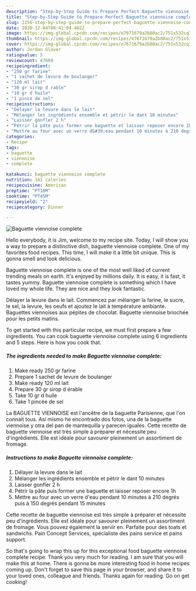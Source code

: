 ```yaml
---
description: "Step-by-Step Guide to Prepare Perfect Baguette viennoise complete"
title: "Step-by-Step Guide to Prepare Perfect Baguette viennoise complete"
slug: 2256-step-by-step-guide-to-prepare-perfect-baguette-viennoise-complete
date: 2020-12-04T08:41:04.402Z
image: https://img-global.cpcdn.com/recipes/e7671679a2b80ac2/751x532cq70/baguette-viennoise-complete-photo-principale-de-la-recette.jpg
thumbnail: https://img-global.cpcdn.com/recipes/e7671679a2b80ac2/751x532cq70/baguette-viennoise-complete-photo-principale-de-la-recette.jpg
cover: https://img-global.cpcdn.com/recipes/e7671679a2b80ac2/751x532cq70/baguette-viennoise-complete-photo-principale-de-la-recette.jpg
author: Jordan Glover
ratingvalue: 5
reviewcount: 47669
recipeingredient:
- "250 gr farine"
- "1 sachet de levure de boulanger"
- "120 ml lait"
- "30 gr sirop d rable"
- "10 gr d huile"
- "1 pince de sel"
recipeinstructions:
- "Délayer la levure dans le lait"
- "Mélanger les ingrédients ensemble et pétrir le dant 10 minutes"
- "Laisser gonfler 2 h"
- "Pétrir la pâte puis former une baguette et laisser reposer encore 1h"
- "Mettre au four avec un verre d&#39;eau pendant 10 minutes à 210 degrés puis à 150 degrés pendant 15 minutes"
categories:
- Recipe
tags:
- baguette
- viennoise
- complete

katakunci: baguette viennoise complete 
nutrition: 161 calories
recipecuisine: American
preptime: "PT10M"
cooktime: "PT45M"
recipeyield: "2"
recipecategory: Dinner

---
```



![Baguette viennoise complete](https://img-global.cpcdn.com/recipes/e7671679a2b80ac2/751x532cq70/baguette-viennoise-complete-photo-principale-de-la-recette.jpg)

Hello everybody, it is Jim, welcome to my recipe site. Today, I will show you a way to prepare a distinctive dish, baguette viennoise complete. One of my favorites food recipes. This time, I will make it a little bit unique. This is gonna smell and look delicious.

Baguette viennoise complete is one of the most well liked of current trending meals on earth. It's enjoyed by millions daily. It is easy, it is fast, it tastes yummy. Baguette viennoise complete is something which I have loved my whole life. They are nice and they look fantastic.

Délayer la levure dans le lait. Commencez par mélanger la farine, le sucre, le sel, la levure, les oeufs et ajoutez le lait à température ambiante. Baguettes viennoises aux pépites de chocolat. Baguette viennoise briochée pour les petits matins.


To get started with this particular recipe, we must first prepare a few ingredients. You can cook baguette viennoise complete using 6 ingredients and 5 steps. Here is how you cook that.

<!--inarticleads1-->

##### The ingredients needed to make Baguette viennoise complete:

1. Make ready 250 gr farine
1. Prepare 1 sachet de levure de boulanger
1. Make ready 120 ml lait
1. Prepare 30 gr sirop d érable
1. Take 10 gr d huile
1. Take 1 pincée de sel


La BAGUETTE VIENNOISE est l&#39;ancêtre de la baguette Parisienne, que l&#39;on connait tous. Así mismo he encontrado dos fotos, una de la baguette viennoise y otra del pan de mantequilla y parecen iguales. Cette recette de baguette viennoise est très simple à préparer et nécessite peu d&#39;ingrédients. Elle est idéale pour savourer pleinement un assortiment de fromage. 

<!--inarticleads2-->

##### Instructions to make Baguette viennoise complete:

1. Délayer la levure dans le lait
1. Mélanger les ingrédients ensemble et pétrir le dant 10 minutes
1. Laisser gonfler 2 h
1. Pétrir la pâte puis former une baguette et laisser reposer encore 1h
1. Mettre au four avec un verre d&#39;eau pendant 10 minutes à 210 degrés puis à 150 degrés pendant 15 minutes


Cette recette de baguette viennoise est très simple à préparer et nécessite peu d&#39;ingrédients. Elle est idéale pour savourer pleinement un assortiment de fromage. Vous pouvez également la servir en. Parfaite pour des toats et sandwichs. Pain Concept Services, spécialiste des pains service et pains support. 

So that's going to wrap this up for this exceptional food baguette viennoise complete recipe. Thank you very much for reading. I am sure that you will make this at home. There is gonna be more interesting food in home recipes coming up. Don't forget to save this page in your browser, and share it to your loved ones, colleague and friends. Thanks again for reading. Go on get cooking!
